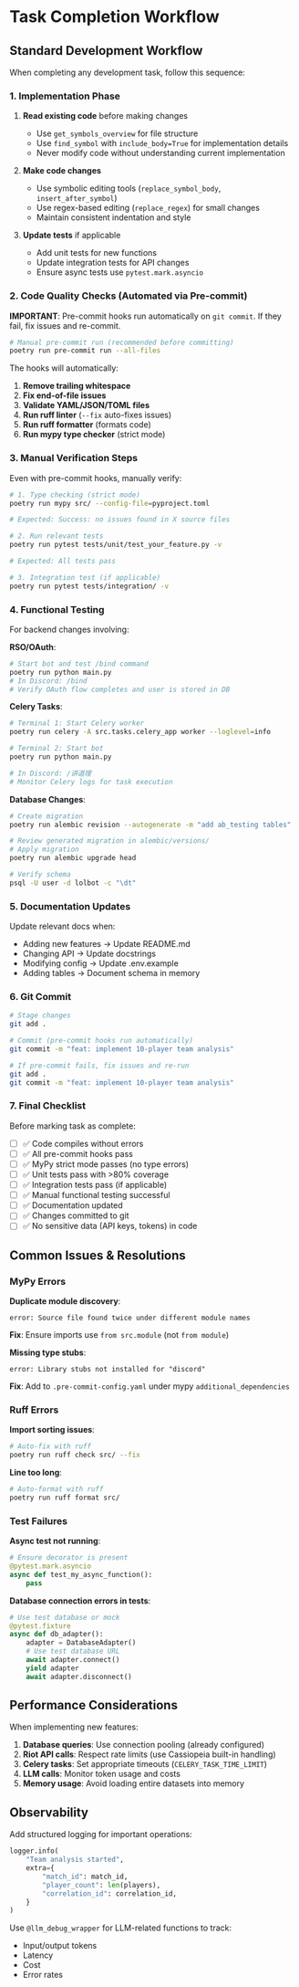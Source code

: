 # Task Completion Workflow

## Standard Development Workflow

When completing any development task, follow this sequence:

### 1. Implementation Phase

1. **Read existing code** before making changes
   - Use `get_symbols_overview` for file structure
   - Use `find_symbol` with `include_body=True` for implementation details
   - Never modify code without understanding current implementation

2. **Make code changes**
   - Use symbolic editing tools (`replace_symbol_body`, `insert_after_symbol`)
   - Use regex-based editing (`replace_regex`) for small changes
   - Maintain consistent indentation and style

3. **Update tests** if applicable
   - Add unit tests for new functions
   - Update integration tests for API changes
   - Ensure async tests use `pytest.mark.asyncio`

### 2. Code Quality Checks (Automated via Pre-commit)

**IMPORTANT**: Pre-commit hooks run automatically on `git commit`. If they fail, fix issues and re-commit.

```bash
# Manual pre-commit run (recommended before committing)
poetry run pre-commit run --all-files
```

The hooks will automatically:
1. **Remove trailing whitespace**
2. **Fix end-of-file issues**
3. **Validate YAML/JSON/TOML files**
4. **Run ruff linter** (`--fix` auto-fixes issues)
5. **Run ruff formatter** (formats code)
6. **Run mypy type checker** (strict mode)

### 3. Manual Verification Steps

Even with pre-commit hooks, manually verify:

```bash
# 1. Type checking (strict mode)
poetry run mypy src/ --config-file=pyproject.toml

# Expected: Success: no issues found in X source files

# 2. Run relevant tests
poetry run pytest tests/unit/test_your_feature.py -v

# Expected: All tests pass

# 3. Integration test (if applicable)
poetry run pytest tests/integration/ -v
```

### 4. Functional Testing

For backend changes involving:

**RSO/OAuth**:
```bash
# Start bot and test /bind command
poetry run python main.py
# In Discord: /bind
# Verify OAuth flow completes and user is stored in DB
```

**Celery Tasks**:
```bash
# Terminal 1: Start Celery worker
poetry run celery -A src.tasks.celery_app worker --loglevel=info

# Terminal 2: Start bot
poetry run python main.py

# In Discord: /讲道理
# Monitor Celery logs for task execution
```

**Database Changes**:
```bash
# Create migration
poetry run alembic revision --autogenerate -m "add ab_testing tables"

# Review generated migration in alembic/versions/
# Apply migration
poetry run alembic upgrade head

# Verify schema
psql -U user -d lolbot -c "\dt"
```

### 5. Documentation Updates

Update relevant docs when:
- Adding new features → Update README.md
- Changing API → Update docstrings
- Modifying config → Update .env.example
- Adding tables → Document schema in memory

### 6. Git Commit

```bash
# Stage changes
git add .

# Commit (pre-commit hooks run automatically)
git commit -m "feat: implement 10-player team analysis"

# If pre-commit fails, fix issues and re-run
git add .
git commit -m "feat: implement 10-player team analysis"
```

### 7. Final Checklist

Before marking task as complete:

- [ ] ✅ Code compiles without errors
- [ ] ✅ All pre-commit hooks pass
- [ ] ✅ MyPy strict mode passes (no type errors)
- [ ] ✅ Unit tests pass with >80% coverage
- [ ] ✅ Integration tests pass (if applicable)
- [ ] ✅ Manual functional testing successful
- [ ] ✅ Documentation updated
- [ ] ✅ Changes committed to git
- [ ] ✅ No sensitive data (API keys, tokens) in code

## Common Issues & Resolutions

### MyPy Errors

**Duplicate module discovery**:
```
error: Source file found twice under different module names
```
**Fix**: Ensure imports use `from src.module` (not `from module`)

**Missing type stubs**:
```
error: Library stubs not installed for "discord"
```
**Fix**: Add to `.pre-commit-config.yaml` under mypy `additional_dependencies`

### Ruff Errors

**Import sorting issues**:
```bash
# Auto-fix with ruff
poetry run ruff check src/ --fix
```

**Line too long**:
```bash
# Auto-format with ruff
poetry run ruff format src/
```

### Test Failures

**Async test not running**:
```python
# Ensure decorator is present
@pytest.mark.asyncio
async def test_my_async_function():
    pass
```

**Database connection errors in tests**:
```python
# Use test database or mock
@pytest.fixture
async def db_adapter():
    adapter = DatabaseAdapter()
    # Use test database URL
    await adapter.connect()
    yield adapter
    await adapter.disconnect()
```

## Performance Considerations

When implementing new features:

1. **Database queries**: Use connection pooling (already configured)
2. **Riot API calls**: Respect rate limits (use Cassiopeia built-in handling)
3. **Celery tasks**: Set appropriate timeouts (`CELERY_TASK_TIME_LIMIT`)
4. **LLM calls**: Monitor token usage and costs
5. **Memory usage**: Avoid loading entire datasets into memory

## Observability

Add structured logging for important operations:

```python
logger.info(
    "Team analysis started",
    extra={
        "match_id": match_id,
        "player_count": len(players),
        "correlation_id": correlation_id,
    }
)
```

Use `@llm_debug_wrapper` for LLM-related functions to track:
- Input/output tokens
- Latency
- Cost
- Error rates
